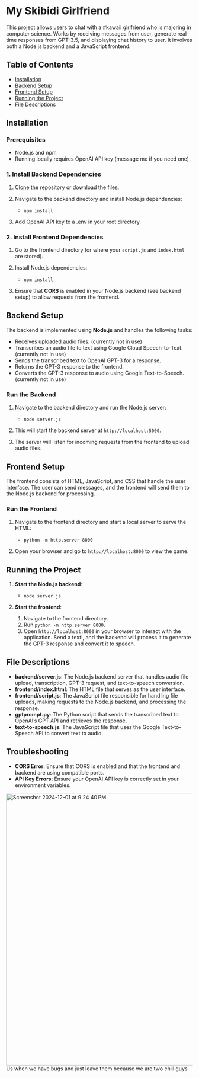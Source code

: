 # My Skibidi Girlfriend

This project allows users to chat with a #kawaii girlfriend who is majoring in computer science. Works by receiving messages from user, generate real-time responses from GPT-3.5, and displaying chat history to user. It involves both a Node.js backend and a JavaScript frontend. 

## Table of Contents

- [Installation](#installation)
- [Backend Setup](#backend-setup)
- [Frontend Setup](#frontend-setup)
- [Running the Project](#running-the-project)
- [File Descriptions](#file-descriptions)

## Installation

### Prerequisites

- Node.js and npm
- Running locally requires OpenAI API key (message me if you need one)

### 1. Install Backend Dependencies

1. Clone the repository or download the files.
   
2. Navigate to the backend directory and install Node.js dependencies:

   - `npm install`
3. Add OpenAI API key to a .env in your root directory. 

### 2. Install Frontend Dependencies

1. Go to the frontend directory (or where your `script.js` and `index.html` are stored).

2. Install Node.js dependencies:

   - `npm install`

3. Ensure that **CORS** is enabled in your Node.js backend (see backend setup) to allow requests from the frontend.

## Backend Setup

The backend is implemented using **Node.js** and handles the following tasks:

- Receives uploaded audio files. (currently not in use)
- Transcribes an audio file to text using Google Cloud Speech-to-Text. (currently not in use)
- Sends the transcribed text to OpenAI GPT-3 for a response.
- Returns the GPT-3 response to the frontend.
- Converts the GPT-3 response to audio using Google Text-to-Speech. (currently not in use)

### Run the Backend

1. Navigate to the backend directory and run the Node.js server:

   - `node server.js`

2. This will start the backend server at `http://localhost:5000`.

3. The server will listen for incoming requests from the frontend to upload audio files.

## Frontend Setup

The frontend consists of HTML, JavaScript, and CSS that handle the user interface. The user can send messages, and the frontend will send them to the Node.js backend for processing.

### Run the Frontend

1. Navigate to the frontend directory and start a local server to serve the HTML:

   - `python -m http.server 8000`

2. Open your browser and go to `http://localhost:8000` to view the game.

## Running the Project

1. **Start the Node.js backend**:

   - `node server.js`

2. **Start the frontend**:

   1. Navigate to the frontend directory.
   2. Run `python -m http.server 8000`.
   3. Open `http://localhost:8000` in your browser to interact with the application. Send a text!, and the backend will process it to generate the GPT-3 response and convert it to speech.

## File Descriptions

- **backend/server.js**: The Node.js backend server that handles audio file upload, transcription, GPT-3 request, and text-to-speech conversion.
- **frontend/index.html**: The HTML file that serves as the user interface.
- **frontend/script.js**: The JavaScript file responsible for handling file uploads, making requests to the Node.js backend, and processing the response.
- **gptprompt.py**: The Python script that sends the transcribed text to OpenAI’s GPT API and retrieves the response.
- **text-to-speech.js**: The JavaScript file that uses the Google Text-to-Speech API to convert text to audio.

## Troubleshooting

- **CORS Error**: Ensure that CORS is enabled and that the frontend and backend are using compatible ports.
- **API Key Errors**: Ensure your OpenAI API key is correctly set in your environment variables.


<img width="734" alt="Screenshot 2024-12-01 at 9 24 40 PM" src="https://github.com/user-attachments/assets/4b3c2864-0422-4840-bcb6-07ed6ef555f6">
Us when we have bugs and just leave them because we are two chill guys
